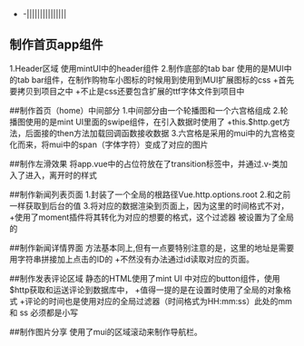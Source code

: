 - -|||||||||||||||


## 制作首页app组件
1.Header区域 使用mintUI中的header组件
2.制作底部的tab bar 使用的是MUI中的tab bar组件，在制作购物车小图标的时候用到使用到MUI扩展图标的css
+首先要拷贝到项目之中
+不止是css还要包含扩展的ttf字体文件到项目中

##制作首页（home）中间部分
1.中间部分由一个轮播图和一个六宫格组成
2.轮播图使用的是mint UI里面的swipe组件，在引入数据时使用了
+this.$http.get方法，后面接的then方法加载回调函数接收数据
3.六宫格是采用的mui中的九宫格变化而来，将mui中的span（字体字符）变成了对应的图片

##制作左滑效果
将app.vue中的占位符<router-view>放在了transition标签中，并通过.v-类加入了进入，离开时的样式

##制作新闻列表页面
1.封装了一个全局的根路径Vue.http.options.root
2.和之前一样获取到后台的值
3.将对应的数据渲染到页面上，因为这里的时间格式不对，
+使用了moment插件将其转化为对应的想要的格式，这个过滤器 被设置为了全局的


##制作新闻详情界面
方法基本同上,但有一点要特别注意的是，这里的地址是需要用字符串拼接加上点击的ID的
+不然没有办法通过id读取对应的页面。



##制作发表评论区域
静态的HTML使用了mint UI 中对应的button组件，使用$http获取和运送评论到数据库中，
+值得一提的是在设置时使用了全局的对象格式
+评论的时间也是使用对应的全局过滤器（时间格式为HH:mm:ss）此处的mm 和 ss 必须都是小写


##制作图片分享
使用了mui的区域滚动来制作导航栏。